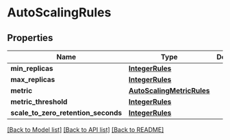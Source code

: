 # AutoScalingRules

## Properties
Name | Type | Description | Notes
------------ | ------------- | ------------- | -------------
**min_replicas** | [**IntegerRules**](IntegerRules.md) |  | [optional] 
**max_replicas** | [**IntegerRules**](IntegerRules.md) |  | [optional] 
**metric** | [**AutoScalingMetricRules**](AutoScalingMetricRules.md) |  | [optional] 
**metric_threshold** | [**IntegerRules**](IntegerRules.md) |  | [optional] 
**scale_to_zero_retention_seconds** | [**IntegerRules**](IntegerRules.md) |  | [optional] 

[[Back to Model list]](../README.md#documentation-for-models) [[Back to API list]](../README.md#documentation-for-api-endpoints) [[Back to README]](../README.md)

